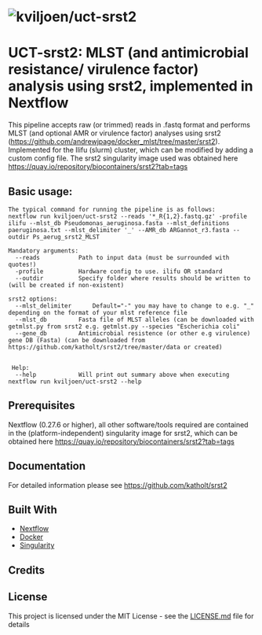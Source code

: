# ![kviljoen/uct-srst2](/assets/cbio_logo.png)

# UCT-srst2: MLST (and antimicrobial resistance/ virulence factor) analysis using srst2, implemented in Nextflow

This pipeline accepts raw (or trimmed) reads in .fastq format and performs MLST (and optional AMR or virulence factor) analyses using srst2 (https://github.com/andrewjpage/docker_mlst/tree/master/srst2). Implemented for the Ilifu (slurm) cluster, which can be modified by adding a custom config file. The srst2 singularity image used was obtained here https://quay.io/repository/biocontainers/srst2?tab=tags

## Basic usage:

    The typical command for running the pipeline is as follows:
    nextflow run kviljoen/uct-srst2 --reads '*_R{1,2}.fastq.gz' -profile ilifu --mlst_db Pseudomonas_aeruginosa.fasta --mlst_definitions paeruginosa.txt --mlst_delimiter '_' --AMR_db ARGannot_r3.fasta --outdir Ps_aerug_srst2_MLST

    Mandatory arguments:
      --reads			Path to input data (must be surrounded with quotes!)
      -profile			Hardware config to use. ilifu OR standard
      --outdir			Specify folder where results should be written to (will be created if non-existent)
    
    srst2 options:
      --mlst_delimiter		Default="-" you may have to change to e.g. "_" depending on the format of your mlst reference file
      --mlst_db			Fasta file of MLST alleles (can be downloaded with getmlst.py from srst2 e.g. getmlst.py --species "Escherichia coli"   
      --gene_db			Antimicrobial resistence (or other e.g virulence) gene DB (Fasta) (can be downloaded from https://github.com/katholt/srst2/tree/master/data or created)
      

     Help:
      --help			Will print out summary above when executing nextflow run kviljoen/uct-srst2 --help 

## Prerequisites

Nextflow (0.27.6 or higher), all other software/tools required are contained in the (platform-independent) singularity image for srst2, which can be obtained here https://quay.io/repository/biocontainers/srst2?tab=tags


## Documentation
For detailed information please see https://github.com/katholt/srst2

## Built With

* [Nextflow](https://www.nextflow.io/)
* [Docker](https://www.docker.com/what-docker)
* [Singularity](https://singularity.lbl.gov/)


## Credits


## License

This project is licensed under the MIT License - see the [LICENSE.md](LICENSE.md) file for details


